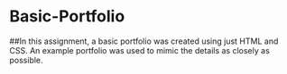 # Basic-Portfolio

##In this assignment, a basic portfolio was created using just HTML and CSS. An example portfolio was used to mimic the details as closely as possible.